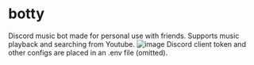 # botty

Discord music bot made for personal use with friends. Supports music playback and searching from Youtube.
![image](https://github.com/mistaek/botty/assets/61148858/7bfd841e-5916-4b43-8e45-d20b32e9c284)
Discord client token and other configs are placed in an .env file (omitted). 
